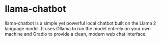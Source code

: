 # llama-chatbot
llama-chatbot is a simple yet powerful local chatbot built on the Llama 2 language model. It uses Ollama to run the model entirely on your own machine and Gradio to provide a clean, modern web chat interface. 
